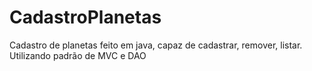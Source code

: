 # CadastroPlanetas
Cadastro de planetas feito em java, capaz de cadastrar, remover, listar.
Utilizando padrão de MVC e DAO
